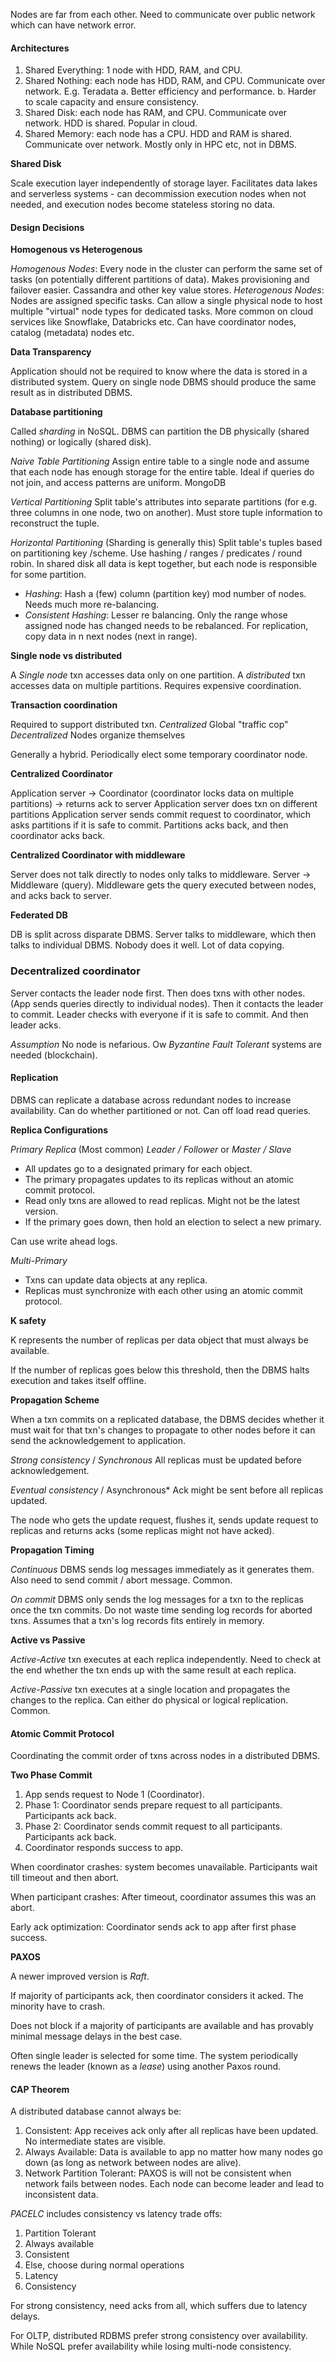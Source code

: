 Nodes are far from each other. Need to communicate over public network which can have network error.

#### Architectures

1. Shared Everything: 1 node with HDD, RAM, and CPU.
2. Shared Nothing: each node has HDD, RAM, and CPU. Communicate over network. E.g. Teradata
    a. Better efficiency and performance.
    b. Harder to scale capacity and ensure consistency.
3. Shared Disk: each node has RAM, and CPU. Communicate over network. HDD is shared. Popular in cloud.
4. Shared Memory: each node has a CPU. HDD and RAM is shared. Communicate over network. Mostly only in HPC etc, not in DBMS.

**Shared Disk**

Scale execution layer independently of storage layer.
Facilitates data lakes and serverless systems - can decommission execution nodes when not needed, and execution nodes become stateless storing no data.

#### Design Decisions

**Homogenous vs Heterogenous**

*Homogenous Nodes*: Every node in the cluster can perform the same set of tasks (on potentially different partitions of data). Makes provisioning and failover easier. Cassandra and other key value stores.
*Heterogenous Nodes*: Nodes are assigned specific tasks. Can allow a single physical node to host multiple "virtual" node types for dedicated tasks. More common on cloud services like Snowflake, Databricks etc. Can have coordinator nodes, catalog (metadata) nodes etc.

**Data Transparency**

Application should not be required to know where the data is stored in a distributed system. Query on single node DBMS should produce the same result as in distributed DBMS.

**Database partitioning**

Called *sharding* in NoSQL. DBMS can partition the DB physically (shared nothing) or logically (shared disk).

*Naive Table Partitioning* Assign entire table to a single node and assume that each node has enough storage for the entire table. Ideal if queries do not join, and access patterns are uniform. MongoDB

*Vertical Partitioning* Split table's attributes into separate partitions (for e.g. three columns in one node, two on another). Must store tuple information to reconstruct the tuple.

*Horizontal Partitioning* (Sharding is generally this) Split table's tuples based on partitioning key /scheme. Use hashing / ranges / predicates / round robin. In shared disk all data is kept together, but each node is responsible for some partition.

* *Hashing*: Hash a (few) column (partition key) mod number of nodes. Needs much more re-balancing.
* *Consistent Hashing*: Lesser re balancing. Only the range whose assigned node has changed needs to be rebalanced. For replication, copy data in n next nodes (next in range).

**Single node vs distributed**

A *Single node* txn accesses data only on one partition.
A *distributed* txn accesses data on multiple partitions. Requires expensive coordination.

**Transaction coordination**

Required to support distributed txn.
*Centralized* Global "traffic cop"
*Decentralized* Nodes organize themselves

Generally a hybrid. Periodically elect some temporary coordinator node.

**Centralized Coordinator**

Application server -> Coordinator (coordinator locks data on multiple partitions) -> returns ack to server
Application server does txn on different partitions
Application server sends commit request to coordinator, which asks partitions if it is safe to commit. Partitions acks back, and then coordinator acks back.

**Centralized Coordinator with middleware**

Server does not talk directly to nodes only talks to middleware.
Server -> Middleware (query). Middleware gets the query executed between nodes, and acks back to server.

**Federated DB**

DB is split across disparate DBMS. Server talks to middleware, which then talks to individual DBMS.
Nobody does it well. Lot of data copying.

### Decentralized coordinator

Server contacts the leader node first. 
Then does txns with other nodes. (App sends queries directly to individual nodes).
Then it contacts the leader to commit. 
Leader checks with everyone if it is safe to commit. 
And then leader acks.


*Assumption* No node is nefarious. Ow *Byzantine Fault Tolerant* systems are needed (blockchain).

#### Replication

DBMS can replicate a database across redundant nodes to increase availability.
Can do whether partitioned or not. Can off load read queries.

**Replica Configurations**

*Primary Replica* (Most common) *Leader / Follower* or  *Master / Slave*
* All updates go to a designated primary for each object.
* The primary propagates updates to its replicas without an atomic commit protocol.
* Read only txns are allowed to read replicas. Might not be the latest version.
* If the primary goes down, then hold an election to select a new primary.

Can use write ahead logs.

*Multi-Primary*
* Txns can update data objects at any replica.
* Replicas must synchronize with each other using an
atomic commit protocol.

**K safety**

K represents the number of replicas per
data object that must always be available.

If the number of replicas goes below this
threshold, then the DBMS halts execution and takes itself offline.

**Propagation Scheme**

When a txn commits on a replicated database, the DBMS decides whether it must wait for that txn's changes to propagate to other nodes before it can send the acknowledgement to application.

*Strong consistency* / *Synchronous*
All replicas must be updated before acknowledgement.

*Eventual consistency* / Asynchronous*
Ack might be sent before all replicas updated.

The node who gets the update request, flushes it, sends update request to replicas and returns acks (some replicas might not have acked).

**Propagation Timing**

*Continuous* 
DBMS sends log messages immediately as it
generates them. Also need to send commit / abort message. Common.

*On commit*
DBMS only sends the log messages for a txn to the replicas once the txn commits.
Do not waste time sending log records for aborted txns.
Assumes that a txn's log records fits entirely in memory.

**Active vs Passive**

*Active-Active* 
txn executes at each replica independently. Need to check at the end whether the txn ends up with
the same result at each replica.

*Active-Passive*
txn executes at a single location and propagates the changes to the replica.
Can either do physical or logical replication. Common.

#### Atomic Commit Protocol

Coordinating the commit order of txns across nodes in a distributed DBMS.

**Two Phase Commit**

1. App sends request to Node 1 (Coordinator). 
2. Phase 1: Coordinator sends prepare request to all participants. Participants ack back.
3. Phase 2: Coordinator sends commit request to all participants. Participants ack back.
4. Coordinator responds success to app.

When coordinator crashes: system becomes unavailable. Participants wait till timeout and then abort.

When participant crashes: After timeout, coordinator assumes this was an abort.

Early ack optimization: Coordinator sends ack to app after first phase success.

**PAXOS**

A newer improved version is *Raft*.

If majority of participants ack, then coordinator considers it acked. The minority have to crash.

Does not block if a majority of participants are available and has provably minimal message delays in the best case.

Often single leader is selected for some time. The system periodically renews the leader (known as a *lease*) using another Paxos round.

#### CAP Theorem

A distributed database cannot always be:
1. Consistent: App receives ack only after all replicas have been updated. No intermediate states are visible.
2. Always Available: Data is available to app no matter how many nodes go down (as long as network between nodes are alive).
3. Network Partition Tolerant: PAXOS is will not be consistent when network fails between nodes. Each node can become leader and lead to inconsistent data.

*PACELC* includes consistency vs latency trade offs:
1. Partition Tolerant
2. Always available
3. Consistent
4. Else, choose during normal operations
5. Latency
6. Consistency

For strong consistency, need acks from all, which suffers due to latency delays.

For OLTP, distributed RDBMS prefer strong consistency over availability. While NoSQL prefer availability while losing multi-node consistency.